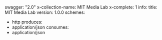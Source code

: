 swagger: "2.0"
x-collection-name: MIT Media Lab
x-complete: 1
info:
  title: MIT Media Lab
  version: 1.0.0
schemes:
- http
produces:
- application/json
consumes:
- application/json